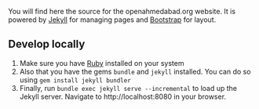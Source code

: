 You will find here the source for the openahmedabad.org website. It is powered by [Jekyll](http://jekyllrb.com) for managing pages and [Bootstrap](http://getbootstrap.com) for layout.

Develop locally
---
1. Make sure you have [Ruby](https://www.ruby-lang.org/en/) installed on your system
2. Also that you have the gems ```bundle``` and ```jekyll``` installed. You can do so using ```gem install jekyll bundler```
3. Finally, run ```bundle exec jekyll serve --incremental``` to load up the Jekyll server. Navigate to http://localhost:8080 in your browser.
